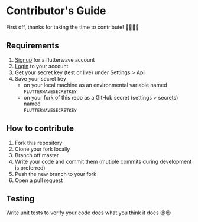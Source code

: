 # Contributor's Guide
First off, thanks for taking the time to contribute! 🙌🙌🎉🎉

## Requirements
1. [Signup](https://dashboard.flutterwave.com/signup) for a flutterwave account
2. [Login](https://dashboard.flutterwave.com/login) to your account
3. Get your secret key (test or live) under Settings > Api
4. Save your secret key
    * on your local machine as an environmental variable named <br/>`FLUTTERWAVESECRETKEY`
    * on your fork of this repo as a GitHub secret (settings > secrets) named <br/>`FLUTTERWAVESECRETKEY`

## How to contribute
1. Fork this repository
2. Clone your fork locally
3. Branch off master
4. Write your code and commit them (mutiple commits during development is preferred)
5. Push the new branch to your fork
6. Open a pull request

## Testing
Write unit tests to verify your code does what you think it does 😉😉
